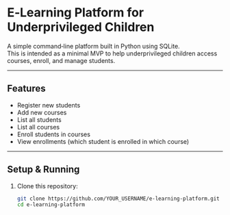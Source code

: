 # E‑Learning Platform for Underprivileged Children

A simple command‑line platform built in Python using SQLite.  
This is intended as a minimal MVP to help underprivileged children access courses, enroll, and manage students.

---

## Features

- Register new students  
- Add new courses  
- List all students  
- List all courses  
- Enroll students in courses  
- View enrollments (which student is enrolled in which course)  

---

## Setup & Running

1. Clone this repository:  
   ```bash
   git clone https://github.com/YOUR_USERNAME/e-learning-platform.git
   cd e-learning-platform
